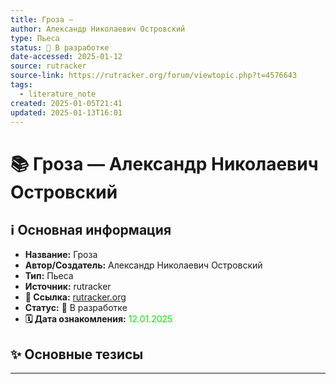 ```yaml
---
title: Гроза —
author: Александр Николаевич Островский
type: Пьеса
status: 🚧 В разработке
date-accessed: 2025-01-12
source: rutracker
source-link: https://rutracker.org/forum/viewtopic.php?t=4576643
tags:
  - literature_note
created: 2025-01-05T21:41
updated: 2025-01-13T16:01
---
```


# 📚 Гроза — Александр Николаевич Островский

## ℹ️ Основная информация

* **Название:** Гроза 
* **Автор/Создатель:** Александр Николаевич Островский
* **Тип:** Пьеса
* **Источник:** rutracker
* **🔗 Ссылка:** [rutracker.org](https://rutracker.org/forum/viewtopic.php?t=4576643)
* **Статус:** 🚧 В разработке
* **🗓️ Дата ознакомления:** <font color=”green”> 12.01.2025 </font>

## ✨ Основные тезисы



- - -